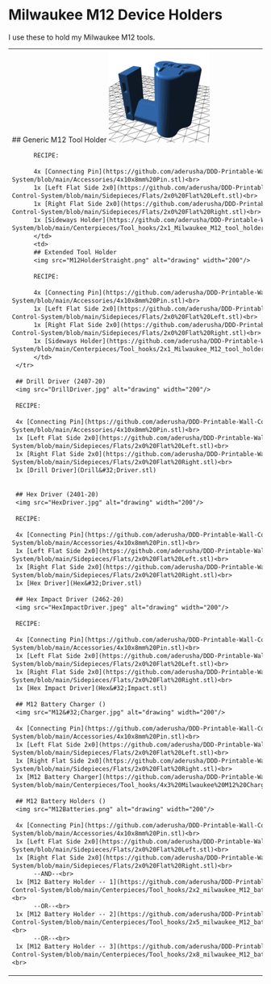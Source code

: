 # Milwaukee M12 Device Holders

I use these to hold my Milwaukee M12 tools.

<table>
     <tr>
          <td>
          ## Generic M12 Tool Holder
          <img src="M12HolderStraight.png" alt="drawing" width="200"/>
          
          RECIPE:
          
          4x [Connecting Pin](https://github.com/aderusha/DDD-Printable-Wall-Control-System/blob/main/Accessories/4x10x8mm%20Pin.stl)<br>
          1x [Left Flat Side 2x0](https://github.com/aderusha/DDD-Printable-Wall-Control-System/blob/main/Sidepieces/Flats/2x0%20Flat%20Left.stl)<br>
          1x [Right Flat Side 2x0](https://github.com/aderusha/DDD-Printable-Wall-Control-System/blob/main/Sidepieces/Flats/2x0%20Flat%20Right.stl)<br>
          1x [Sideways Holder](https://github.com/aderusha/DDD-Printable-Wall-Control-System/blob/main/Centerpieces/Tool_hooks/2x1_Milwaukee_M12_tool_holder_straight.stl)
          </td>
          <td>
          ## Extended Tool Holder
          <img src="M12HolderStraight.png" alt="drawing" width="200"/>
          
          RECIPE:
          
          4x [Connecting Pin](https://github.com/aderusha/DDD-Printable-Wall-Control-System/blob/main/Accessories/4x10x8mm%20Pin.stl)<br>
          1x [Left Flat Side 2x0](https://github.com/aderusha/DDD-Printable-Wall-Control-System/blob/main/Sidepieces/Flats/2x0%20Flat%20Left.stl)<br>
          1x [Right Flat Side 2x0](https://github.com/aderusha/DDD-Printable-Wall-Control-System/blob/main/Sidepieces/Flats/2x0%20Flat%20Right.stl)<br>
          1x [Sideways Holder](https://github.com/aderusha/DDD-Printable-Wall-Control-System/blob/main/Centerpieces/Tool_hooks/2x1_Milwaukee_M12_tool_holder_straight.stl)
          </td>
     </tr>
     
     ## Drill Driver (2407-20)
     <img src="DrillDriver.jpg" alt="drawing" width="200"/>
     
     RECIPE: 
     
     4x [Connecting Pin](https://github.com/aderusha/DDD-Printable-Wall-Control-System/blob/main/Accessories/4x10x8mm%20Pin.stl)<br>
     1x [Left Flat Side 2x0](https://github.com/aderusha/DDD-Printable-Wall-Control-System/blob/main/Sidepieces/Flats/2x0%20Flat%20Left.stl)<br>
     1x [Right Flat Side 2x0](https://github.com/aderusha/DDD-Printable-Wall-Control-System/blob/main/Sidepieces/Flats/2x0%20Flat%20Right.stl)<br>
     1x [Drill Driver](Drill&#32;Driver.stl)
     
     
     ## Hex Driver (2401-20)
     <img src="HexDriver.jpg" alt="drawing" width="200"/>
     
     RECIPE: 
     
     4x [Connecting Pin](https://github.com/aderusha/DDD-Printable-Wall-Control-System/blob/main/Accessories/4x10x8mm%20Pin.stl)<br>
     1x [Left Flat Side 2x0](https://github.com/aderusha/DDD-Printable-Wall-Control-System/blob/main/Sidepieces/Flats/2x0%20Flat%20Left.stl)<br>
     1x [Right Flat Side 2x0](https://github.com/aderusha/DDD-Printable-Wall-Control-System/blob/main/Sidepieces/Flats/2x0%20Flat%20Right.stl)<br>
     1x [Hex Driver](Hex&#32;Driver.stl)
     
     ## Hex Impact Driver (2462-20)
     <img src="HexImpactDriver.jpeg" alt="drawing" width="200"/>
     
     RECIPE: 
     
     4x [Connecting Pin](https://github.com/aderusha/DDD-Printable-Wall-Control-System/blob/main/Accessories/4x10x8mm%20Pin.stl)<br>
     1x [Left Flat Side 2x0](https://github.com/aderusha/DDD-Printable-Wall-Control-System/blob/main/Sidepieces/Flats/2x0%20Flat%20Left.stl)<br>
     1x [Right Flat Side 2x0](https://github.com/aderusha/DDD-Printable-Wall-Control-System/blob/main/Sidepieces/Flats/2x0%20Flat%20Right.stl)<br>
     1x [Hex Impact Driver](Hex&#32;Impact.stl)
     
     ## M12 Battery Charger ()
     <img src="M12&#32;Charger.jpg" alt="drawing" width="200"/>
     
     4x [Connecting Pin](https://github.com/aderusha/DDD-Printable-Wall-Control-System/blob/main/Accessories/4x10x8mm%20Pin.stl)<br>
     1x [Left Flat Side 2x0](https://github.com/aderusha/DDD-Printable-Wall-Control-System/blob/main/Sidepieces/Flats/2x0%20Flat%20Left.stl)<br>
     1x [Right Flat Side 2x0](https://github.com/aderusha/DDD-Printable-Wall-Control-System/blob/main/Sidepieces/Flats/2x0%20Flat%20Right.stl)<br>
     1x [M12 Battery Charger](https://github.com/aderusha/DDD-Printable-Wall-Control-System/blob/main/Centerpieces/Tool_hooks/4x3%20Milwaukee%20M12%20Charger.stl)
     
     ## M12 Battery Holders ()
     <img src="M12Batteries.png" alt="drawing" width="200"/>
     
     4x [Connecting Pin](https://github.com/aderusha/DDD-Printable-Wall-Control-System/blob/main/Accessories/4x10x8mm%20Pin.stl)<br>
     1x [Left Flat Side 2x0](https://github.com/aderusha/DDD-Printable-Wall-Control-System/blob/main/Sidepieces/Flats/2x0%20Flat%20Left.stl)<br>
     1x [Right Flat Side 2x0](https://github.com/aderusha/DDD-Printable-Wall-Control-System/blob/main/Sidepieces/Flats/2x0%20Flat%20Right.stl)<br>
          --AND--<br>
     1x [M12 Battery Holder -- 1](https://github.com/aderusha/DDD-Printable-Wall-Control-System/blob/main/Centerpieces/Tool_hooks/2x2_milwaukee_M12_battery_x1.stl)<br>
          --OR--<br>
     1x [M12 Battery Holder -- 2](https://github.com/aderusha/DDD-Printable-Wall-Control-System/blob/main/Centerpieces/Tool_hooks/2x5_milwaukee_M12_battery_x2.stl)<br>
          --OR--<br>
     1x [M12 Battery Holder -- 3](https://github.com/aderusha/DDD-Printable-Wall-Control-System/blob/main/Centerpieces/Tool_hooks/2x8_milwaukee_M12_battery_x3.stl)<br>

</table>


